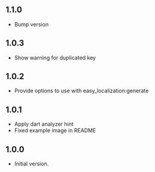 ## 1.1.0
- Bump version

## 1.0.3
- Show warning for duplicated key

## 1.0.2
- Provide options to use with easy_localization:generate

## 1.0.1

- Apply dart analyzer hint
- Fixed example image in README

## 1.0.0

- Initial version.
